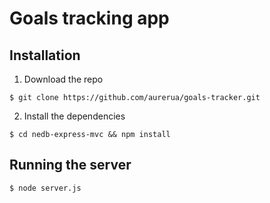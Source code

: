 # Goals tracking app

## Installation

1. Download the repo
```
$ git clone https://github.com/aurerua/goals-tracker.git
```
2. Install the dependencies
```
$ cd nedb-express-mvc && npm install
```

## Running the server
```
$ node server.js
```